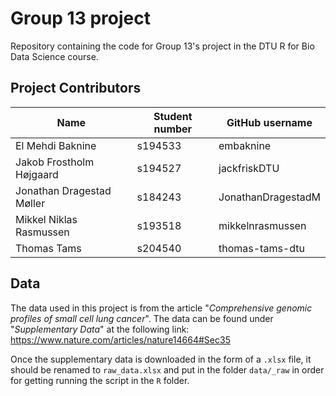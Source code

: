 # Group 13 project
Repository containing the code for Group 13's project in the DTU R for Bio Data Science course.
## Project Contributors
| Name                                       | Student number | GitHub username |
|-------------------------------------|------------------|------------------|
| El Mehdi Baknine                           | s194533        | embaknine       |
| Jakob Frostholm Højgaard                   | s194527        | jackfriskDTU    |
| Jonathan Dragestad Møller                  | s184243        | JonathanDragestadM|
| Mikkel Niklas Rasmussen                    | s193518        | mikkelnrasmussen|
| Thomas Tams                                | s204540        | thomas-tams-dtu |

## Data
The data used in this project is from the article "_Comprehensive genomic profiles of small cell lung cancer_". The data can be found under "_Supplementary Data_" at the following link:
https://www.nature.com/articles/nature14664#Sec35

Once the supplementary data is downloaded in the form of a `.xlsx` file, it should be renamed to `raw_data.xlsx` and put in the folder `data/_raw` in order for getting running the script in the `R` folder.
